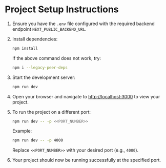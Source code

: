 # Project Setup Instructions
1. Ensure you have the `.env` file configured with the required backend endpoint `NEXT_PUBLIC_BACKEND_URL`.

2. Install dependencies:
    ```bash
    npm install
    ```
    If the above command does not work, try:
    ```bash
    npm i --legacy-peer-deps
    ```

3. Start the development server:
    ```bash
    npm run dev
    ```

4. Open your browser and navigate to [http://localhost:3000](http://localhost:3000) to view your project.

5. To run the project on a different port:
    ```bash
    npm run dev -- -p <<PORT_NUMBER>>
    ```
    Example:
    ```bash
    npm run dev -- -p 4000
    ```
    Replace `<<PORT_NUMBER>>` with your desired port (e.g., `4000`).

6. Your project should now be running successfully at the specified port.

